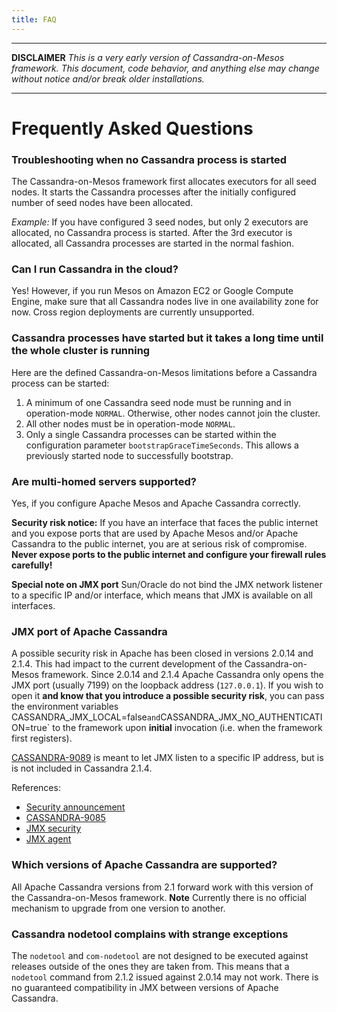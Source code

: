 ```yaml
---
title: FAQ
---
```


------------

**DISCLAIMER**
_This is a very early version of Cassandra-on-Mesos framework. This document, code behavior, and anything else may change without notice and/or break older installations._

------------

# Frequently Asked Questions


### **Troubleshooting when no Cassandra process is started**

  The Cassandra-on-Mesos framework first allocates executors for all seed nodes. It starts the Cassandra processes after the initially configured number of seed nodes have been allocated.

  _Example:_ If you have configured 3 seed nodes, but only 2 executors are allocated, no Cassandra process
  is started. After the 3rd executor is allocated, all Cassandra processes are started in the normal fashion.


### **Can I run Cassandra in the cloud?**

Yes! However, if you run Mesos on Amazon EC2 or Google Compute Engine, make sure that all Cassandra nodes live in one availability zone for now. Cross region deployments are currently unsupported.


### **Cassandra processes have started but it takes a long time until the whole cluster is running**

  Here are the defined Cassandra-on-Mesos
  limitations before a Cassandra process can be started:

  1. A minimum of one Cassandra seed node must be running and in operation-mode `NORMAL`.
     Otherwise, other nodes cannot join the cluster.
  1. All other nodes must be in operation-mode `NORMAL`.
  1. Only a single Cassandra processes can be started within the configuration parameter `bootstrapGraceTimeSeconds`.
     This allows a previously started node to successfully bootstrap.

### **Are multi-homed servers supported?**

  Yes, if you configure Apache Mesos and Apache Cassandra correctly.

  **Security risk notice:**
  If you have an interface that faces the public internet and you expose ports that are used by Apache Mesos and/or Apache Cassandra to the public internet, you are at serious risk of compromise. **Never expose ports to the public internet and configure your firewall rules carefully!**

  **Special note on JMX port** Sun/Oracle do not
  bind the JMX network listener to a specific IP and/or interface, which means that JMX is available on all
  interfaces.

### **JMX port of Apache Cassandra**

  A possible security risk in Apache has been closed in versions 2.0.14 and 2.1.4. This had impact to the
  current development of the Cassandra-on-Mesos framework. Since 2.0.14 and 2.1.4 Apache Cassandra only opens the JMX port (usually 7199) on the loopback address (`127.0.0.1`). If you wish to open it **and know that you introduce a possible security risk**, you can pass the environment variables CASSANDRA_JMX_LOCAL=false` and `CASSANDRA_JMX_NO_AUTHENTICATION=true` to the framework upon **initial** invocation (i.e. when the framework first registers).

  [CASSANDRA-9089](https://issues.apache.org/jira/browse/CASSANDRA-9089) is meant to let JMX listen to a
  specific IP address, but is is not included in Cassandra 2.1.4.

  References:

  * [Security announcement](http://www.mail-archive.com/user@cassandra.apache.org/msg41819.html)
  * [CASSANDRA-9085](https://issues.apache.org/jira/browse/CASSANDRA-9085)
  * [JMX security](https://wiki.apache.org/cassandra/JmxSecurity)
  * [JMX agent](http://docs.oracle.com/javase/7/docs/technotes/guides/management/agent.html)

### **Which versions of Apache Cassandra are supported?**

  All Apache Cassandra versions from 2.1 forward work with this version of the Cassandra-on-Mesos framework.
  **Note** Currently there is no official mechanism to upgrade from one version to another.

### **Cassandra nodetool complains with strange exceptions**

  The  `nodetool` and  `com-nodetool` are not designed to be executed against releases outside of the ones they are taken from. This means that a `nodetool` command from 2.1.2 issued against 2.0.14 may not work. There is no guaranteed compatibility in JMX between versions of Apache Cassandra.

